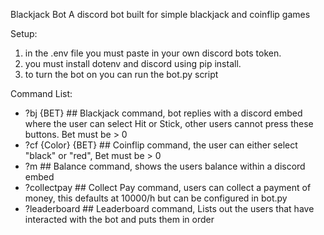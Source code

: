 Blackjack Bot
A discord bot built for simple blackjack and coinflip games

Setup:
1. in the .env file you must paste in your own discord bots token.
2. you must install dotenv and discord using pip install.
3. to turn the bot on you can run the bot.py script

Command List:
- ?bj {BET} ## Blackjack command, bot replies with a discord embed where the user can select Hit or Stick, other users cannot press these buttons. Bet must be > 0 
- ?cf {Color} {BET} ## Coinflip command, the user can either select "black" or "red", Bet must be > 0 
- ?m ## Balance command, shows the users balance within a discord embed
- ?collectpay ## Collect Pay command, users can collect a payment of money, this defaults at 10000/h but can be configured in bot.py
- ?leaderboard ## Leaderboard command, Lists out the users that have interacted with the bot and puts them in order
